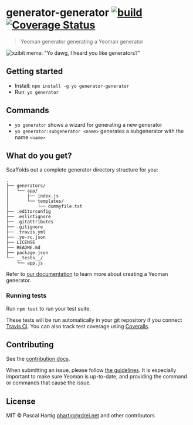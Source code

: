# generator-generator [![build](https://github.com/yeoman/generator-generator/actions/workflows/build.yml/badge.svg)](https://github.com/yeoman/generator-generator/actions/workflows/build.yml) [![Coverage Status](https://coveralls.io/repos/yeoman/generator-generator/badge.svg?branch=master&service=github)](https://coveralls.io/github/yeoman/generator-generator?branch=master)


> Yeoman generator generating a Yeoman generator

![xzibit meme: "Yo dawg, I heard you like generators?"](http://i.imgur.com/2gqiift.jpg)


## Getting started

- Install: `npm install -g yo generator-generator`
- Run: `yo generator`


## Commands

* `yo generator` shows a wizard for generating a new generator
* `yo generator:subgenerator <name>` generates a subgenerator with the name `<name>`


## What do you get?

Scaffolds out a complete generator directory structure for you:

```
.
├── generators/
│   └── app/
│       ├── index.js
│       └── templates/
│           └── dummyfile.txt
├── .editorconfig
├── .eslintignore
├── .gitattributes
├── .gitignore
├── .travis.yml
├── .yo-rc.json
├── LICENSE
├── README.md
├── package.json
└── __tests__/
    └── app.js
```

Refer to [our documentation](http://yeoman.io/authoring/) to learn more about creating a Yeoman generator.

### Running tests

Run `npm test` to run your test suite.

These tests will be run automatically in your git repository if you connect [Travis CI](https://travis-ci.org/profile). You can also track test coverage using [Coveralls](https://coveralls.io).

## Contributing

See the [contribution docs](http://yeoman.io/contributing/).

When submitting an issue, please follow [the
guidelines](http://yeoman.io/contributing/opening-issues.html).
It is especially important to make sure Yeoman is up-to-date, and providing the
command or commands that cause the issue.


## License

MIT © Pascal Hartig <phartig@rdrei.net> and other contributors
